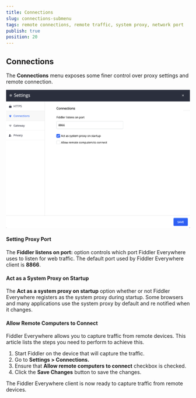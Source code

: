 ```yaml
---
title: Connections
slug: connections-submenu
tags: remote connections, remote traffic, system proxy, network port
publish: true
position: 20
---
```


## Connections

The __Connections__ menu exposes some finer control over proxy settings and remote connection. 

![Act as a system proxy on startup setting](../../images/settings/connections-act-as-proxy.png)

#### Setting Proxy Port

The __Fiddler listens on port:__ option controls which port Fiddler Everywhere uses to listen for web traffic. The default port used by Fiddler Everywhere client is **8866**.

#### Act as a System Proxy on Startup

The __Act as a system proxy on startup__ option whether or not Fiddler Everywhere registers as the system proxy during startup. Some browsers and many applications use the system proxy by default and re notified when it changes.

#### Allow Remote Computers to Connect

Fiddler Everywhere allows you to capture traffic from remote devices. This article lists the steps you need to perform to achieve this.

1. Start Fiddler on the device that will capture the traffic.
2. Go to __Settings > Connections.__
3. Ensure that __Allow remote computers to connect__ checkbox is checked.
4. Click the __Save Changes__ button to save the changes.

The Fiddler Everywhere client is now ready to capture traffic from remote devices.

